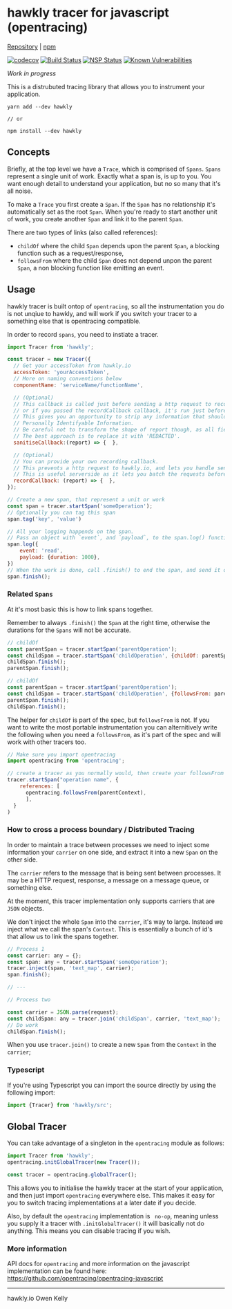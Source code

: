 # hawkly tracer for javascript (opentracing)
[Repository](https://github.com/hawkly/hawkly-tracer-javascript) | [npm](https://www.npmjs.com/package/hawkly)

[![codecov](https://codecov.io/gh/hawkly/hawkly-tracer-javascript/branch/master/graph/badge.svg)](https://codecov.io/gh/hawkly/hawkly-tracer-javascript)
[![Build Status](https://travis-ci.org/hawkly/hawkly-tracer-javascript.svg?branch=master)](https://travis-ci.org/hawkly/hawkly-tracer-javascript)
[![NSP Status](https://nodesecurity.io/orgs/hawklyio/projects/dcb2409a-88c9-466d-bfc7-15b89417342d/badge)](https://nodesecurity.io/orgs/hawklyio/projects/dcb2409a-88c9-466d-bfc7-15b89417342d)
[![Known Vulnerabilities](https://snyk.io/test/npm/hawkly/badge.svg)](https://snyk.io/test/npm/hawkly)

*Work in progress*

This is a distrubuted tracing library that allows you to instrument your application.

```
yarn add --dev hawkly

// or

npm install --dev hawkly
```

## Concepts

Briefly, at the top level we have a `Trace`, which is comprised of `Spans`. `Spans` represent a single
unit of work. Exactly what a span is, is up to you. You want enough detail to understand your application,
but no so many that it's all noise.

To make a `Trace` you first create a `Span`. If the `Span` has no relationship it's automatically set
as the root `Span`. When you're ready to start another unit of work, you create another `Span` and link
it to the parent `Span`.

There are two types of links (also called references):
 - `childOf` where the child `Span` depends upon the parent `Span`, a blocking function such as a request/response,
 - `followsFrom` where the child `Span` does not depend unpon the parent `Span`, a non blocking function like emitting an event.

## Usage

hawkly tracer is built ontop of `opentracing`, so all the instrumentation you do is not unqiue to hawkly,
and will work if you switch your tracer to a something else that is opentracing compatible.

In order to record `spans`, you need to instiate a tracer.

```javascript
import Tracer from 'hawkly';

const tracer = new Tracer({
  // Get your accessToken from hawkly.io
  accessToken: 'yourAccessToken',
  // More on naming conventions below
  componentName: 'serviceName/functionName',

  // (Optional)
  // This callback is called just before sending a http request to record the span,
  // or if you passed the recordCallback callback, it's run just before that.
  // This gives you an opportunity to strip any information that should not be sent, such as
  // Personally Identifyable Information.
  // Be careful not to transform the shape of report though, as all fields are required.
  // The best approach is to replace it with 'REDACTED'.
  sanitiseCallback:(report) => {  },

  // (Optional)
  // You can provide your own recording callback.
  // This prevents a http request to hawkly.io, and lets you handle sending the spans
  // This is useful serverside as it lets you batch the requests before they're sent.
  recordCallback: (report) => {  },
});

// Create a new span, that represent a unit or work
const span = tracer.startSpan('someOperation');
// Optionally you can tag this span
span.tag('key', 'value')

// All your logging happends on the span.
// Pass an object with `event`, and `payload`, to the span.log() function, to record a log
span.log({
    event: 'read',
    payload: {duration: 1000},
})
// When the work is done, call .finish() to end the span, and send it off for recording.
span.finish();
```

### Related `Spans`

At it's most basic this is how to link spans together.

Remember to always `.finish()` the `Span` at the right time, otherwise the durations for the `Spans`
will not be accurate.

```javascript
// childOf
const parentSpan = tracer.startSpan('parentOperation');
const childSpan = tracer.startSpan('childOperation', {childOf: parentSpan});
childSpan.finish();
parentSpan.finish();

// childOf
const parentSpan = tracer.startSpan('parentOperation');
const childSpan = tracer.startSpan('childOperation', {followsFrom: parentSpan});
parentSpan.finish();
childSpan.finish();
```

The helper for `childOf` is part of the spec, but `followsFrom` is not. If you want to write the most portable instrumentation you can
alternitively write the following when you need a `followsFrom`, as it's part of the spec and will work with other tracers too.

```javascript
// Make sure you import opentracing
import opentracing from 'opentracing';

// create a tracer as you normally would, then create your followsFrom span like this:
tracer.startSpan("operation name", {
    references: [
      opentracing.followsFrom(parentContext),
      ],
  }
)
```


### How to cross a process boundary / Distributed Tracing

In order to maintain a trace between processes we need to inject some information your `carrier` on one side,
and extract it into a new `Span` on the other side.

The `carrier` refers to the message that is being sent between processes. It may be a HTTP request, response,
a message on a message queue, or something else.

At the moment, this tracer implementation only supports carriers that are `JSON` objects.

We don't inject the whole `Span` into the `carrier`, it's way to large. Instead we inject what we call
the span's `Context`. This is essentially a bunch of id's that allow us to link the spans together.


```javascript
// Process 1
const carrier: any = {};
const span: any = tracer.startSpan('someOperation');
tracer.inject(span, 'text_map', carrier);
span.finish();

// ---

// Process two

const carrier = JSON.parse(request);
const childSpan: any = tracer.join('childSpan', carrier, 'text_map');
// Do work
childSpan.finish();

```

When you use `tracer.join()` to create a new `Span` from the `Context` in the `carrier`;

### Typescript

If you're using Typescript you can import the source directly by using the following import:

```typescript
import {Tracer} from 'hawkly/src';
```

## Global Tracer

You can take advantage of a singleton in the `opentracing` module as follows:

```javascript
import Tracer from 'hawkly';
opentracing.initGlobalTracer(new Tracer());

const tracer = opentracing.globalTracer();

```

This allows you to initialise the hawkly tracer at the start of your application, and then just
import `opentracing` everywhere else. This makes it easy for you to switch tracing implementations
at a later date if you decide.

Also, by default the `opentracing` implementation is ` no-op`, meaning unless you supply it a tracer
with `.initGlobalTracer()` it will basically not do anything. This means you can disable tracing if
you wish.

### More information

API docs for `opentracing` and more information on the javascript implementation can be found here:
https://github.com/opentracing/opentracing-javascript

---
hawkly.io
Owen Kelly
